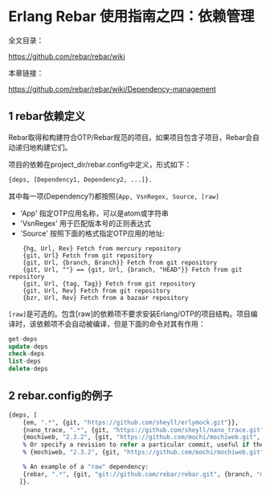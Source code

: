 # Erlang Rebar 使用指南之四：依赖管理

全文目录：

  https://github.com/rebar/rebar/wiki

本章链接：

  https://github.com/rebar/rebar/wiki/Dependency-management

## 1 rebar依赖定义

Rebar取得和构建符合OTP/Rebar规范的项目。如果项目包含子项目，Rebar会自动递归地构建它们。

项目的依赖在project_dir/rebar.config中定义，形式如下：



```r
{deps, [Dependency1, Dependency2, ...]}.
```


其中每一项(Dependency?)都按照{`App, VsnRegex, Source, [raw]`





- 'App' 指定OTP应用名称，可以是atom或字符串
- 'VsnRegex' 用于匹配版本号的正则表达式
- 'Source' 按照下面的格式指定OTP应用的地址:





```puppet
    {hg, Url, Rev} Fetch from mercury repository
    {git, Url} Fetch from git repository
    {git, Url, {branch, Branch}} Fetch from git repository
    {git, Url, ""} == {git, Url, {branch, "HEAD"}} Fetch from git repository
    {git, Url, {tag, Tag}} Fetch from git repository
    {git, Url, Rev} Fetch from git repository
    {bzr, Url, Rev} Fetch from a bazaar repository
```



`[raw]`是可选的。包含[raw]的依赖项不要求安装Erlang/OTP的项目结构。项目编译时，该依赖项不会自动被编译，但是下面的命令对其有作用：



```sql
get-deps
update-deps
check-deps
list-deps
delete-deps
```





## 2 rebar.config的例子



```clojure
{deps, [
    {em, ".*", {git, "https://github.com/sheyll/erlymock.git"}},
    {nano_trace, ".*", {git, "https://github.com/sheyll/nano_trace.git", {branch, "feature/rebar-migration"}}},
    {mochiweb, "2.3.2", {git, "https://github.com/mochi/mochiweb.git", {tag, "v2.3.2"}}},
    % Or specify a revision to refer a particular commit, useful if the project has only the master branch
    % {mochiweb, "2.3.2", {git, "https://github.com/mochi/mochiweb.git", "15bc558d8222b011e2588efbd86c01d68ad73e60"},

    % An example of a "raw" dependency:
    {rebar, ".*", {git, "git://github.com/rebar/rebar.git", {branch, "master"}}, [raw]}
   ]}.
```


